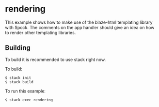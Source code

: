 # rendering

This example shows how to make use of the blaze-html templating library
with Spock. The comments on the app handler should give an idea on how
to render other templating libraries.

## Building

To build it is recommended to use stack right now.

To build:

```
$ stack init
$ stack build
```

To run this example:

```
$ stack exec rendering
```
